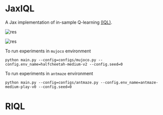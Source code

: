 # JaxIQL

A Jax implementation of in-sample Q-learning [(IQL)](https://arxiv.org/abs/2110.06169).

![res](imgs/mujoco.png)

![res](imgs/antmaze.png)

To run experiments in `mujoco` environment
```
python main.py --config=configs/mujoco.py --config.env_name=halfcheetah-medium-v2 --config.seed=0
```

To run experiments in `antmaze` environment
```
python main.py --config=configs/antmaze.py --config.env_name=antmaze-medium-play-v0 --config.seed=0
```
# RIQL
